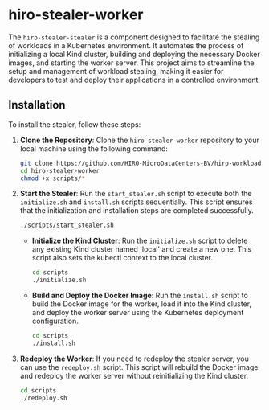# hiro-stealer-worker
The `hiro-stealer-stealer` is a component designed to facilitate the stealing of workloads in a Kubernetes environment. It automates the process of initializing a local Kind cluster, building and deploying the necessary Docker images, and starting the worker server. This project aims to streamline the setup and management of workload stealing, making it easier for developers to test and deploy their applications in a controlled environment.
## Installation

To install the stealer, follow these steps:
1. **Clone the Repository**:
    Clone the `hiro-stealer-worker` repository to your local machine using the following command:
    ```sh
    git clone https://github.com/HIRO-MicroDataCenters-BV/hiro-workload-stealer.git
    cd hiro-stealer-worker
    chmod +x scripts/*
    ```

2. **Start the Stealer**:
   Run the `start_stealer.sh` script to execute both the `initialize.sh` and `install.sh` scripts sequentially. This script ensures that the initialization and installation steps are completed successfully.
   ```sh
   ./scripts/start_stealer.sh
   ```
    
    - **Initialize the Kind Cluster**:
        Run the `initialize.sh` script to delete any existing Kind cluster named 'local' and create a new one. This script also sets the kubectl context to the local cluster.
        ```sh
        cd scripts
        ./initialize.sh
        ```
    - **Build and Deploy the Docker Image**:
        Run the `install.sh` script to build the Docker image for the worker, load it into the Kind cluster, and deploy the worker server using the Kubernetes deployment configuration.
        ```sh
        cd scripts
        ./install.sh
        ```

3. **Redeploy the Worker**:
    If you need to redeploy the stealer server, you can use the `redeploy.sh` script. This script will rebuild the Docker image and redeploy the worker server without reinitializing the Kind cluster.
    ```sh
    cd scripts
    ./redeploy.sh
    ```

